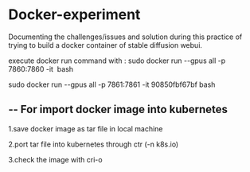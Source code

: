 # Docker-experiment
Documenting the challenges/issues and solution during this practice of trying to build a docker container of stable diffusion webui.


execute docker run command with :
sudo docker run --gpus all -p 7860:7860 -it <image> bash


sudo docker run --gpus all -p 7861:7861 -it 90850fbf67bf bash

--
For import docker image into kubernetes
--

1.save docker image as tar file in local machine

2.port tar file into kubernetes through ctr (-n k8s.io)

3.check the image with cri-o
